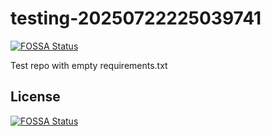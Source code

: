 # testing-20250722225039741
[![FOSSA Status](https://app.fossa.com/api/projects/git%2Bgithub.com%2Fkirogum%2Ftesting-20250722225039741.svg?type=shield)](https://app.fossa.com/projects/git%2Bgithub.com%2Fkirogum%2Ftesting-20250722225039741?ref=badge_shield)

Test repo with empty requirements.txt


## License
[![FOSSA Status](https://app.fossa.com/api/projects/git%2Bgithub.com%2Fkirogum%2Ftesting-20250722225039741.svg?type=large)](https://app.fossa.com/projects/git%2Bgithub.com%2Fkirogum%2Ftesting-20250722225039741?ref=badge_large)